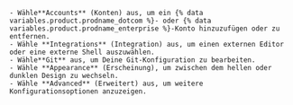     - Wähle**Accounts** (Konten) aus, um ein {% data variables.product.prodname_dotcom %}- oder {% data variables.product.prodname_enterprise %}-Konto hinzuzufügen oder zu entfernen.
    - Wähle **Integrations** (Integration) aus, um einen externen Editor oder eine externe Shell auszuwählen.
    - Wähle**Git** aus, um Deine Git-Konfiguration zu bearbeiten.
    - Wähle **Appearance** (Erscheinung), um zwischen dem hellen oder dunklen Design zu wechseln.
    - Wähle **Advanced** (Erweitert) aus, um weitere Konfigurationsoptionen anzuzeigen.
